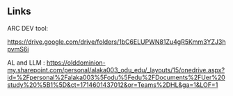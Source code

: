 ## Links

ARC DEV tool:

https://drive.google.com/drive/folders/1bC6ELUPWN81Zu4gR5Kmm3YZJ3hpvmS6i


AL and LLM :
https://olddominion-my.sharepoint.com/personal/alaka003_odu_edu/_layouts/15/onedrive.aspx?id=%2Fpersonal%2Falaka003%5Fodu%5Fedu%2FDocuments%2FUer%20study%20%5B1%5D&ct=1714601437012&or=Teams%2DHL&ga=1&LOF=1
